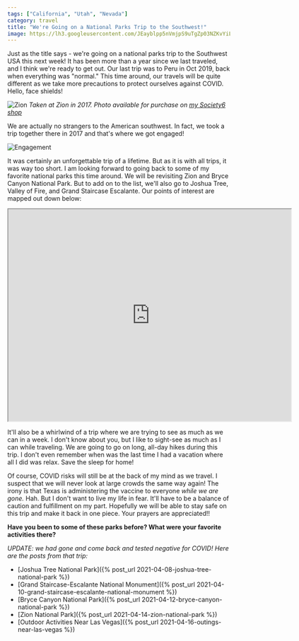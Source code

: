 ```yaml
---
tags: ["California", "Utah", "Nevada"]
category: travel
title: "We're Going on a National Parks Trip to the Southwest!"
image: https://lh3.googleusercontent.com/JEayblpp5nVmjpS9uTgZp03NZKvYiLvVb4YPQeSctDM8NKA1rc-Gh8LgTlNz6_10a3A6S5Ww_wx3MXcuCOGA6i8cFMWZMaUE0-GNdn584kRFbZL1d5y3AW2AjCXJWNsvVFQR0c03P_tYqTCZ0IHh4wZbne7gjpJ97vAMPRociYHmzvllwqYQFjIfMMYNJwjBhI0tdvWNf4p562woJVHxvEEwTkRw9XOXAw0ce-a7du5P_0Agj1CtYOSlN_ZhnVu8FkSbkUUzK04ZWM21MGK2m-KTX0-e36VImXwvLQD9gNbSNbx7gdN3SZeUBFMWQHE3cSeo9phndvkU0Z40iqb0E8dXDt0F5536uZCWuqXy0lU1a2GeqIdnK3HPeJJto6br_hH2tTvmDAz4c5tbPci0av4z0cjwRIQdQJEuCOA7DPFYM3wiL6rKOvZaRTi9zuE0HXtqdjqX_h-PH3Mu_IgV5W6KdfZTQBdUKOvkDAIG4F4Bnpaiby7Su6NM7x8k-gmbTmQfDMZ7TFlWcc6wNoO_xCwgfihLu4TeRBWPNVrn1WDVced2SGSldoB9FVuuzxeZyPa6GnohUZ2Y9HQnbahl2F2Z99fsVFoaRXELnS6xCyidikQLOS82mJDH6rddDhsZbNFTJ7dm2arBTAatFBVTGpLflYttRm-L-r_JTC7aoHpP1hYzvtJihNPxqKnUOGPKfOS8C1hn8-kxSEW7O1kF9foJVhBypIxnMIrakQA1WJHtHIlff4e4kxkMa-85HRslyOC20y6wajhwSHw3Jkg=w1440-h960-no?authuser=0
---
```

Just as the title says - we're going on a national parks trip to the Southwest USA this next week! It has been more than a year since we last traveled, and I think we're ready to get out. Our last trip was to Peru in Oct 2019, back when everything was "normal." This time around, our travels will be quite different as we take more precautions to protect ourselves against COVID. Hello, face shields!

![Zion](https://lh3.googleusercontent.com/JEayblpp5nVmjpS9uTgZp03NZKvYiLvVb4YPQeSctDM8NKA1rc-Gh8LgTlNz6_10a3A6S5Ww_wx3MXcuCOGA6i8cFMWZMaUE0-GNdn584kRFbZL1d5y3AW2AjCXJWNsvVFQR0c03P_tYqTCZ0IHh4wZbne7gjpJ97vAMPRociYHmzvllwqYQFjIfMMYNJwjBhI0tdvWNf4p562woJVHxvEEwTkRw9XOXAw0ce-a7du5P_0Agj1CtYOSlN_ZhnVu8FkSbkUUzK04ZWM21MGK2m-KTX0-e36VImXwvLQD9gNbSNbx7gdN3SZeUBFMWQHE3cSeo9phndvkU0Z40iqb0E8dXDt0F5536uZCWuqXy0lU1a2GeqIdnK3HPeJJto6br_hH2tTvmDAz4c5tbPci0av4z0cjwRIQdQJEuCOA7DPFYM3wiL6rKOvZaRTi9zuE0HXtqdjqX_h-PH3Mu_IgV5W6KdfZTQBdUKOvkDAIG4F4Bnpaiby7Su6NM7x8k-gmbTmQfDMZ7TFlWcc6wNoO_xCwgfihLu4TeRBWPNVrn1WDVced2SGSldoB9FVuuzxeZyPa6GnohUZ2Y9HQnbahl2F2Z99fsVFoaRXELnS6xCyidikQLOS82mJDH6rddDhsZbNFTJ7dm2arBTAatFBVTGpLflYttRm-L-r_JTC7aoHpP1hYzvtJihNPxqKnUOGPKfOS8C1hn8-kxSEW7O1kF9foJVhBypIxnMIrakQA1WJHtHIlff4e4kxkMa-85HRslyOC20y6wajhwSHw3Jkg=w1440-h960-no?authuser=0)
*Taken at Zion in 2017. Photo available for purchase on [my Society6 shop](https://society6.com/product/zion-national-park-utah-natural-landscape-sunset-photography_print?curator=jessicapei)*

We are actually no strangers to the American southwest. In fact, we took a trip together there in 2017 and that's where we got engaged!

![Engagement](https://lh3.googleusercontent.com/Zl7PFY-2I4_8rrHMgURJeLd_vQi94k7f-peMDVOXTLGaAXW8U05ACGdS6XP_LFH3hT2f8qaxsrWP8kUF98q-y8zmE4aZTg3mCdyFllbt_-7qI0YOmLBvNesdmna5dutn8-5SKKy6HVAtxgFxaPStsjVM8-p3jVcvk0f1x1acRC0WOBDsDriBM2Zgpo4g4pJhOYKfI-EA2KXfIAiNkI7TbPTLrWIAnEhfQhJOGQShSG0em8svw2p_AxQLl3U3Wg36HSpNaSQcT1jEW5Bkrab3gIfZYnTUxKMMBHpx3Ub8Lx2P8tHP80PU9V6d9fZd2N1bsKjBJbQvlRYzLJ27pYmU_XjlErlHxEv54l6fuY7zNS-qt1GGPz1IIdYYMs0fMHki89D_2VFyGNKaLtGxz4a9pT8c17eZDMPlYTseI-vhFyHDFdRyKCU_4gYP_iNesXGvw8pYDi1r8cPwmooJ99rxX_CeL8Td2KzHGRhYy4fY9IjQE3LJgh1chzKjEuxk7uj1gkZ4AmzeVEcka8-g_m2mXb2ESqryycRftFL3YLW16BfcwOAa3nE8-0gFwUXMquWGae8WxHwL9xZMhdND651xhRWRUW2C8whKdudxmADzYRe4aP9S_K8SOt4UiVFLV4iTUgGRrQOfyP6hn3MwY6gjmoM2zqKYO0JUl1hSUowgdYT3ffxH4WswA7hlya6551qnojLSQnrd4GI1H2MCDY4UwsBfCx9kPfyZAS8_rOYscdvrTO3XJY1q0rr5G6w2UjoSYN0JDF0kkeI87kbCD-U=w1372-h1029-no?authuser=0)

It was certainly an unforgettable trip of a lifetime. But as it is with all trips, it was way too short. I am looking forward to going back to some of my favorite national parks this time around. We will be revisiting Zion and Bryce Canyon National Park. But to add on to the list, we'll also go to Joshua Tree, Valley of Fire, and Grand Staircase Escalante. Our points of interest are mapped out down below:

<iframe src="https://www.google.com/maps/d/embed?mid=1Q5caCR4yomHpleTTdeAhkOXWTrC0IZ1u" width="640" height="480"></iframe>

It'll also be a whirlwind of a trip where we are trying to see as much as we can in a week. I don't know about you, but I like to sight-see as much as I can while traveling. We are going to go on long, all-day hikes during this trip. I don't even remember when was the last time I had a vacation where all I did was relax. Save the sleep for home!

Of course, COVID risks will still be at the back of my mind as we travel. I suspect that we will never look at large crowds the same way again! The irony is that Texas is administering the vaccine to everyone *while we are gone.* Hah. But I don't want to live my life in fear. It'll have to be a balance of caution and fulfillment on my part. Hopefully we will be able to stay safe on this trip and make it back in one piece. Your prayers are appreciated!!

**Have you been to some of these parks before? What were your favorite activities there?**

*UPDATE: we had gone and come back and tested negative for COVID! Here are the posts from that trip:*

- [Joshua Tree National Park]({% post_url 2021-04-08-joshua-tree-national-park %})
- [Grand Staircase-Escalante National Monument]({% post_url 2021-04-10-grand-staircase-escalante-national-monument %})
- [Bryce Canyon National Park]({% post_url 2021-04-12-bryce-canyon-national-park %})
- [Zion National Park]({% post_url 2021-04-14-zion-national-park %})
- [Outdoor Activities Near Las Vegas]({% post_url 2021-04-16-outings-near-las-vegas %})